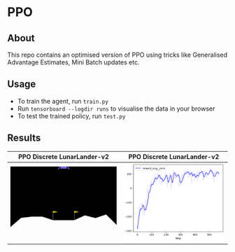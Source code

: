 # PPO

## About

This repo contains an optimised version of PPO using tricks like Generalised Advantage Estimates, Mini Batch updates etc.

## Usage

- To train the agent, run `train.py`
- Run `tensorboard --logdir runs` to visualise the data in your browser
- To test the trained policy, run `test.py`

## Results

| PPO Discrete LunarLander-v2  | PPO Discrete LunarLander-v2 |
| :-------------------------:|:-------------------------: |
| ![](https://github.com/Manaro-Alpha/PPO_PyTorch/blob/main/GIFs/rl-video-LunarLanderContinuous-v2-episode-1000%20.gif) | ![](https://github.com/Manaro-Alpha/PPO_PyTorch/blob/main/Plot_Graphs/output.png) |

